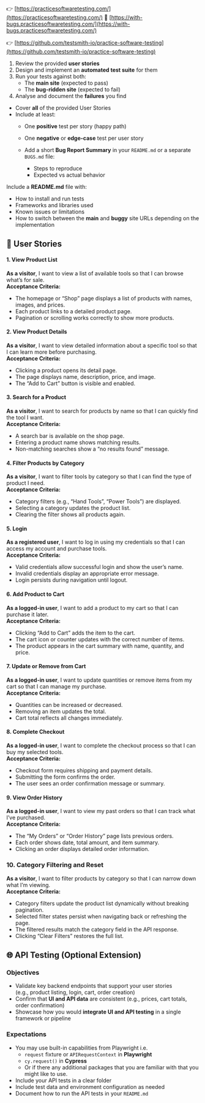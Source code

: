 👉 [https://practicesoftwaretesting.com/](https://practicesoftwaretesting.com/)
🐞 [https://with-bugs.practicesoftwaretesting.com/](https://with-bugs.practicesoftwaretesting.com/)

👉 [https://github.com/testsmith-io/practice-software-testing](https://github.com/testsmith-io/practice-software-testing)


1. Review the provided **user stories**
2. Design and implement an **automated test suite** for them
3. Run your tests against both:
   - The **main site** (expected to pass)
   - The **bug-ridden site** (expected to fail)
4. Analyse and document the **failures** you find


- Cover **all** of the provided User Stories
- Include at least: 
    - One **positive** test per story (happy path)
    - One **negative** or **edge-case** test per user story

  - Add a short **Bug Report Summary** in your `README.md` or a separate `BUGS.md` file:
    - Steps to reproduce
    - Expected vs actual behavior

Include a **README.md** file with:
- How to install and run tests
- Frameworks and libraries used
- Known issues or limitations
- How to switch between the **main** and **buggy** site URLs depending on the implementation

## 📝 User Stories
#### **1. View Product List**
**As a visitor**, I want to view a list of available tools so that I can browse what’s for sale.  
**Acceptance Criteria:**
- The homepage or “Shop” page displays a list of products with names, images, and prices.
- Each product links to a detailed product page.
- Pagination or scrolling works correctly to show more products.

#### **2. View Product Details**
**As a visitor**, I want to view detailed information about a specific tool so that I can learn more before purchasing.  
**Acceptance Criteria:**
- Clicking a product opens its detail page.
- The page displays name, description, price, and image.
- The “Add to Cart” button is visible and enabled.

#### **3. Search for a Product**
**As a visitor**, I want to search for products by name so that I can quickly find the tool I want.  
**Acceptance Criteria:**
- A search bar is available on the shop page.
- Entering a product name shows matching results.
- Non-matching searches show a “no results found” message.

#### **4. Filter Products by Category**
**As a visitor**, I want to filter tools by category so that I can find the type of product I need.  
**Acceptance Criteria:**
- Category filters (e.g., “Hand Tools”, “Power Tools”) are displayed.
- Selecting a category updates the product list.
- Clearing the filter shows all products again.

#### **5. Login**
**As a registered user**, I want to log in using my credentials so that I can access my account and purchase tools.  
**Acceptance Criteria:**
- Valid credentials allow successful login and show the user’s name.
- Invalid credentials display an appropriate error message.
- Login persists during navigation until logout.

#### **6. Add Product to Cart**
**As a logged-in user**, I want to add a product to my cart so that I can purchase it later.  
**Acceptance Criteria:**
- Clicking “Add to Cart” adds the item to the cart.
- The cart icon or counter updates with the correct number of items.
- The product appears in the cart summary with name, quantity, and price.

#### **7. Update or Remove from Cart**
**As a logged-in user**, I want to update quantities or remove items from my cart so that I can manage my purchase.  
**Acceptance Criteria:**
- Quantities can be increased or decreased.
- Removing an item updates the total.
- Cart total reflects all changes immediately.

#### **8. Complete Checkout**
**As a logged-in user**, I want to complete the checkout process so that I can buy my selected tools.  
**Acceptance Criteria:**
- Checkout form requires shipping and payment details.
- Submitting the form confirms the order.
- The user sees an order confirmation message or summary.

#### **9. View Order History**
**As a logged-in user**, I want to view my past orders so that I can track what I’ve purchased.  
**Acceptance Criteria:**
- The “My Orders” or “Order History” page lists previous orders.
- Each order shows date, total amount, and item summary.
- Clicking an order displays detailed order information.

### **10. Category Filtering and Reset**
**As a visitor**, I want to filter products by category so that I can narrow down what I’m viewing.  
**Acceptance Criteria:**
- Category filters update the product list dynamically without breaking pagination.  
- Selected filter states persist when navigating back or refreshing the page.  
- The filtered results match the category field in the API response.  
- Clicking “Clear Filters” restores the full list.

## 🌐 API Testing (Optional Extension)
### Objectives
- Validate key backend endpoints that support your user stories  
  (e.g., product listing, login, cart, order creation)
- Confirm that **UI and API data** are consistent (e.g., prices, cart totals, order confirmation)
- Showcase how you would **integrate UI and API testing** in a single framework or pipeline

### Expectations
- You may use built-in capabilities from Playwright i.e.
  - `request` fixture or `APIRequestContext` in **Playwright**
  - `cy.request()` in **Cypress**
  - Or if there any additional packages that you are familiar with that you might like to use.
- Include your API tests in a clear folder
- Include test data and environment configuration as needed
- Document how to run the API tests in your `README.md`